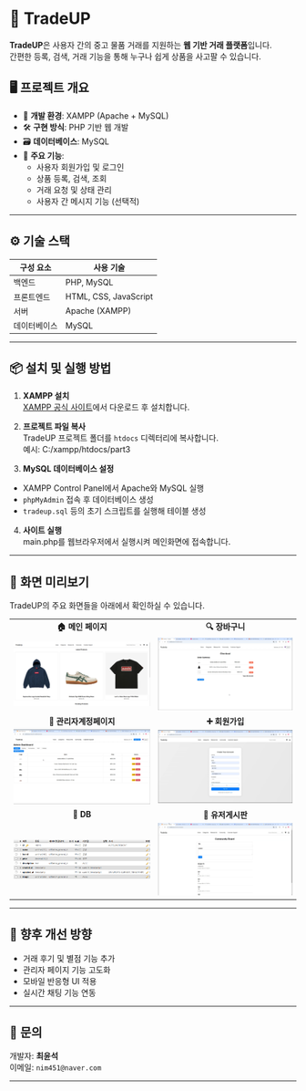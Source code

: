 # 💼 TradeUP

**TradeUP**은 사용자 간의 중고 물품 거래를 지원하는 **웹 기반 거래 플랫폼**입니다.  
간편한 등록, 검색, 거래 기능을 통해 누구나 쉽게 상품을 사고팔 수 있습니다.

## 🖥️ 프로젝트 개요

- 🧩 **개발 환경**: XAMPP (Apache + MySQL)
- 🛠️ **구현 방식**: PHP 기반 웹 개발
- 🗃️ **데이터베이스**: MySQL
- 🎯 **주요 기능**:
  - 사용자 회원가입 및 로그인
  - 상품 등록, 검색, 조회
  - 거래 요청 및 상태 관리
  - 사용자 간 메시지 기능 (선택적)

---

## ⚙️ 기술 스택

| 구성 요소      | 사용 기술                |
|----------------|--------------------------|
| 백엔드         | PHP, MySQL               |
| 프론트엔드     | HTML, CSS, JavaScript    |
| 서버           | Apache (XAMPP)           |
| 데이터베이스    | MySQL                    |

---

## 📦 설치 및 실행 방법

1. **XAMPP 설치**  
   [XAMPP 공식 사이트](https://www.apachefriends.org/index.html)에서 다운로드 후 설치합니다.

2. **프로젝트 파일 복사**  
   TradeUP 프로젝트 폴더를 `htdocs` 디렉터리에 복사합니다.  
   예시:  C:/xampp/htdocs/part3

3. **MySQL 데이터베이스 설정**  
- XAMPP Control Panel에서 Apache와 MySQL 실행  
- `phpMyAdmin` 접속 후 데이터베이스 생성  
- `tradeup.sql` 등의 초기 스크립트를 실행해 테이블 생성

4. **사이트 실행**  
main.php를 웹브라우저에서 실행시켜 메인화면에 접속합니다.  

---
## 🌄 화면 미리보기

TradeUP의 주요 화면들을 아래에서 확인하실 수 있습니다.

<table>
  <tr>
    <td align="center"><b>🏠 메인 페이지</b></td>
    <td align="center"><b>🔍 장바구니</b></td>
  </tr>
  <tr>
    <td><img src="./images/메인화면.png" width="100%"></td>
    <td><img src="./images/장바구니.png" width="100%"></td>
  </tr>
  <tr>
    <td align="center"><b>📄 관리자계정페이지</b></td>
    <td align="center"><b>➕ 회원가입</b></td>
  </tr>
  <tr>
    <td><img src="./images/관리자계정페이지.png" width="100%"></td>
    <td><img src="./images/회원가입.png" width="100%"></td>
  </tr>
  <tr>
    <td align="center"><b>🔐 DB</b></td>
    <td align="center"><b>🙋 유저게시판</b></td>
  </tr>
  <tr>
    <td><img src="./images/db.png" width="100%"></td>
    <td><img src="./images/유저게시판.png" width="100%"></td>
  </tr>
</table>

---

## 📌 향후 개선 방향

- 거래 후기 및 별점 기능 추가
- 관리자 페이지 기능 고도화
- 모바일 반응형 UI 적용
- 실시간 채팅 기능 연동

---

## 📮 문의

개발자: **최윤석**  
이메일: `nim451@naver.com`

---


